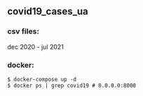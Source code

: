 ## covid19_cases_ua

### csv files:
dec 2020 - jul 2021

### docker:
```
$ docker-compose up -d
$ docker ps | grep covid19 # 0.0.0.0:8000
```
